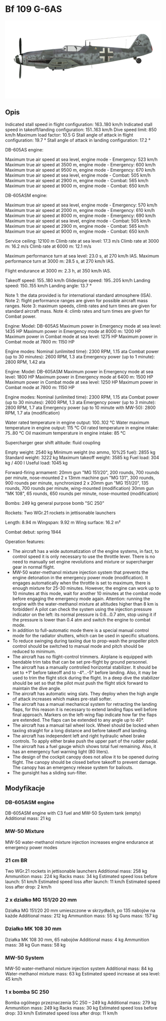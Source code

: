 # Bf 109 G-6AS

![bf109g6as](../images/bf109g6as.png)

## Opis

Indicated stall speed in flight configuration: 163..180 km/h
Indicated stall speed in takeoff/landing configuration: 151..163 km/h
Dive speed limit: 850 km/h
Maximum load factor: 10.5 G
Stall angle of attack in flight configuration: 19.7 °
Stall angle of attack in landing configuration: 17.2 °

DB-605AS engine:

Maximum true air speed at sea level, engine mode - Emergency: 523 km/h
Maximum true air speed at 3500 m, engine mode - Emergency: 600 km/h
Maximum true air speed at 9500 m, engine mode - Emergency: 670 km/h
Maximum true air speed at sea level, engine mode - Combat: 505 km/h
Maximum true air speed at 2900 m, engine mode - Combat: 565 km/h
Maximum true air speed at 9000 m, engine mode - Combat: 650 km/h

DB-605ASM engine:

Maximum true air speed at sea level, engine mode - Emergency: 570 km/h
Maximum true air speed at 2000 m, engine mode - Emergency: 610 km/h
Maximum true air speed at 8000 m, engine mode - Emergency: 690 km/h
Maximum true air speed at sea level, engine mode - Combat: 505 km/h
Maximum true air speed at 2900 m, engine mode - Combat: 565 km/h
Maximum true air speed at 9000 m, engine mode - Combat: 650 km/h

Service ceiling: 12100 m
Climb rate at sea level: 17.3 m/s
Climb rate at 3000 m: 16.2 m/s
Climb rate at 6000 m: 12.1 m/s

Maximum performance turn at sea level: 23.0 s, at 270 km/h IAS.
Maximum performance turn at 3000 m: 28.5 s, at 270 km/h IAS.

Flight endurance at 3000 m: 2.3 h, at 350 km/h IAS.

Takeoff speed: 155..180 km/h
Glideslope speed: 195..205 km/h
Landing speed: 150..155 km/h
Landing angle: 13.7 °

Note 1: the data provided is for international standard atmosphere (ISA).
Note 2: flight performance ranges are given for possible aircraft mass ranges.
Note 3: maximum speeds, climb rates and turn times are given for standard aircraft mass.
Note 4: climb rates and turn times are given for Combat power.

Engine:
Model: DB-605AS
Maximum power in Emergency mode at sea level: 1435 HP
Maximum power in Emergency mode at 8000 m: 1200 HP
Maximum power in Combat mode at sea level: 1275 HP
Maximum power in Combat mode at 7800 m: 1150 HP

Engine modes:
Nominal (unlimited time): 2300 RPM, 1.15 ata
Combat power (up to 30 minutes): 2600 RPM, 1.3 ata
Emergency power (up to 1 minute): 2800 RPM, 1.42 ata

Engine:
Model: DB-605ASM
Maximum power in Emergency mode at sea level: 1800 HP
Maximum power in Emergency mode at 6400 m: 1500 HP
Maximum power in Combat mode at sea level: 1250 HP
Maximum power in Combat mode at 7800 m: 1150 HP

Engine modes:
Nominal (unlimited time): 2300 RPM, 1.15 ata
Combat power (up to 30 minutes): 2600 RPM, 1.3 ata
Emergency power (up to 3 minute): 2800 RPM, 1.7 ata
Emergency power (up to 10 minute with MW-50): 2800 RPM, 1.7 ata (modification)

Water rated temperature in engine output: 100..102 °C
Water maximum temperature in engine output: 115 °C
Oil rated temperature in engine intake: 75..80 °C
Oil maximum temperature in engine intake: 85 °C

Supercharger gear shift altitude: fluid coupling 

Empty weight: 2540 kg
Minimum weight (no ammo, 10%25 fuel): 2855 kg
Standard weight: 3222 kg
Maximum takeoff weight: 3585 kg
Fuel load: 304 kg / 400 l
Useful load: 1045 kg

Forward-firing armament:
20mm gun "MG 151/20", 200 rounds, 700 rounds per minute, nose-mounted
2 x 13mm machine gun "MG 131", 300 rounds, 900 rounds per minute, synchronized
2 x 20mm gun "MG 151/20", 135 rounds, 700 rounds per minute, wing-mounted (modification)
30mm gun "MK 108", 65 rounds, 650 rounds per minute, nose-mounted (modification)

Bombs:
249 kg general purpose bomb "SC 250"

Rockets:
Two WGr.21 rockets in jettisonable launchers

Length: 8.94 m
Wingspan: 9.92 m
Wing surface: 16.2 m²

Combat debut: spring 1944

Operation features:
- The aircraft has a wide automatization of the engine systems, in fact, to control speed it is only necessary to use the throttle lever. There is no need to manually set engine revolutions and mixture or supercharger gear in normal flight.
- MW-50 water-methanol mixture injection system that prevents the engine detonation in the emergency power mode (modification). It engages automatically when the throttle is set to maximum, there is enough mixture for 25-30 minutes. However, the engine can work up to 10 minutes at this mode, wait for another 10 minutes at the combat mode before engaging the emergency mode again. Attention: running the engine with the water-methanol mixture at altitudes higher than 8 km is forbidden! A pilot can check the system using the injection pressure indicator on the left: its normal pressure is 0.6...0.7 atm, stop using it if the pressure is lower than 0.4 atm and switch the engine to combat mode.
- In addition to full-automatic mode there is a special manual control mode for the radiator shutters, which can be used in specific situations.
- To reduce swinging during taxiing due to prop-wash the propeller pitch control should be switched to manual mode and pitch should be reduced to minimum.
- The aircraft has no flight-control trimmers. Airplane is equipped with bendable trim tabs that can be set pre-flight by ground personnel.
- The aircraft has a manually controlled horizontal stabilizer. It should be set to +1° before takeoff and to -4°...-5° before landing. Also, it may be used to trim the flight stick during the flight. In a deep dive the stabilizer should be set so that the pilot must push the flight stick forward to maintain the dive angle.
- The aircraft has automatic wing slats. They deploy when the high angle of attack increases which makes pre-stall softer.
- The aircraft has a manual mechanical system for retracting the landing flaps, for this reason it is necessary to extend landing flaps well before final approach. Markers on the left-wing flap indicate how far the flaps are extended. The flaps can be extended to any angle up to 40°.
- The aircraft has a manual tail wheel lock. Wheel should be locked when taxiing straight for a long distance and before takeoff and landing.
- The aircraft has independent left and right hydraulic wheel brake controls. To apply either brake push the upper part of the rudder pedal.
- The aircraft has a fuel gauge which shows total fuel remaining. Also, it has an emergency fuel warning light (80 liters).
- The design of the cockpit canopy does not allow it to be opened during flight. The canopy should be closed before takeoff to prevent damage. The canopy has an emergency release system for bailouts.
- The gunsight has a sliding sun-filter.

## Modyfikacje


### DB-605ASM engine

DB-605ASM engine with C3 fuel and MW-50 System tank (empty)
Additional mass: 21 kg


### MW-50 Mixture

MW-50 water-methanol mixture injection increases engine endurance at emergency power modes


### 21 cm BR

Two WGr.21 rockets in jettisonable launchers
Additional mass: 258 kg
Ammunition mass: 224 kg
Racks mass: 34 kg
Estimated speed loss before launch: 51 km/h
Estimated speed loss after launch: 11 km/h
Estimated speed loss after drop: 2 km/h﻿


### 2 x działko MG 151/20 20 mm

Działka MG 151/20 20 mm umieszczone w skrzydłach, po 135 nabojów na każde
Additional mass: 212 kg
Ammunition mass: 55 kg
Guns mass: 157 kg


### Działko MK 108 30 mm

Działka MK 108 30 mm, 65 nabojów
Additional mass: 4 kg
Ammunition mass: 38 kg
Gun mass: 58 kg


### MW-50 System

MW-50 water-methanol mixture injection system 
Additional mass: 84 kg
Water-methanol mixture mass: 63 kg
Estimated speed increase at sea level: 45 km/h﻿


### 1 x bomba SC 250

Bomba ogólnego przeznaczenia SC 250 – 249 kg
Additional mass: 279 kg
Ammunition mass: 249 kg
Racks mass: 30 kg
Estimated speed loss before drop: 33 km/h
Estimated speed loss after drop: 11 km/h